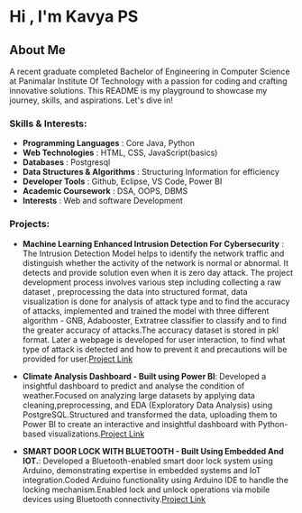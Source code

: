 # Hi , I'm Kavya PS

## About Me 
A recent graduate completed Bachelor of Engineering in Computer Science at Panimalar Institute Of Technology with a passion for coding and crafting innovative solutions. This README is my playground to showcase my journey, skills, and aspirations. Let's dive in!

### Skills & Interests:

- **Programming Languages**          : Core Java, Python
- **Web Technologies**               : HTML, CSS, JavaScript(basics)
- **Databases**                      : Postgresql
- **Data Structures & Algorithms**   : Structuring Information for efficiency
- **Developer Tools**                : Github, Eclipse, VS Code, Power BI
- **Academic Coursework**            : DSA, OOPS, DBMS
- **Interests**                      : Web and software Development

### Projects:
- **Machine Learning Enhanced Intrusion Detection For Cybersecurity** : The Intrusion Detection Model helps to identify the network traffic and distinguish whether the activity of the network is normal or abnormal. It detects and provide solution even when it is zero day attack. The project development process involves various step including collecting a raw dataset , preprocessing the data into structured format, data visualization is done for analysis of attack type and to find the accuracy of attacks, implemented and trained the model with three different algorithm - GNB, Adabooster, Extratree classifier to classify and to find the greater accuracy of attacks.The accuracy dataset is stored in pkl format. Later a webpage is developed for user interaction, to find what type of attack is detected and how to prevent it and precautions will be provided for user.[Project Link](https://github.com/KavyaPS/Machine-Learning-Enhanced-Intrusion-Detection-For-Cybersecurity)
- **Climate Analysis Dashboard - Built using Power BI**: Developed a insightful dashboard to predict and analyse the condition of weather.Focused on analyzing large datasets by applying data cleaning,preprocessing, and EDA (Exploratory Data Analysis)
using PostgreSQL.Structured and transformed the data, uploading them to Power BI to create an interactive and
insightful dashboard with Python-based visualizations.[Project Link](https://github.com/KavyaPS/Climate-Analysis-Dashboard)

- **SMART DOOR LOCK WITH BLUETOOTH - Built Using Embedded And IOT.**: Developed a Bluetooth-enabled smart door lock system using Arduino, demonstrating expertise in embedded systems
and IoT integration.Coded Arduino functionality using Arduino IDE to handle the locking mechanism.Enabled lock
and unlock operations via mobile devices using Bluetooth connectivity.[Project Link](https://github.com/KavyaPS/Smart-Door-Lock-with-Bluetooth)

 







